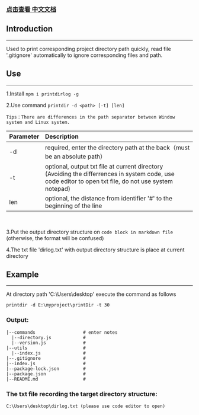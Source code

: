 ### [点击查看 中文文档](https://github.com/Maikscau/printdirlog/blob/master/README_Chinese.md)

## Introduction
***
Used to print corresponding project directory path quickly, read file '.gitignore' automatically to ignore corresponding files and path.

## Use
***
1.Install `npm i printdirlog -g`

2.Use command `printdir -d <path> [-t] [len]`

    Tips：There are differences in the path separator between Window system and Linux system.

| Parameter | Description |
| :-------- | :--------|
| -d  | required, enter the directory path at the back（must be an absolute path） |
| -t  | optional, output txt file at current directory (Avoiding the differrences in system code, use code editor to open txt file, do not use system notepad) |
| len | optional, the distance from identifier '#' to the beginning of the line |
<br/>

3.Put the output directory structure on `code block in markdown file` (otherwise, the format will be confused)

4.The txt file 'dirlog.txt' with output directory structure is place at current directory

## Example
***
At directory path 'C:\Users\desktop' execute the command as follows

`printdir -d E:\myproject\printDir -t 30`


### Output:

```
|--commands                  # enter notes
  |--directory.js            #
  |--version.js              #
|--utils                     #
  |--index.js                #
|--.gitignore                #
|--index.js                  #
|--package-lock.json         #
|--package.json              #
|--README.md                 #
```

### The txt file recording the target directory structure:

    C:\Users\desktop\dirlog.txt (please use code editor to open)
